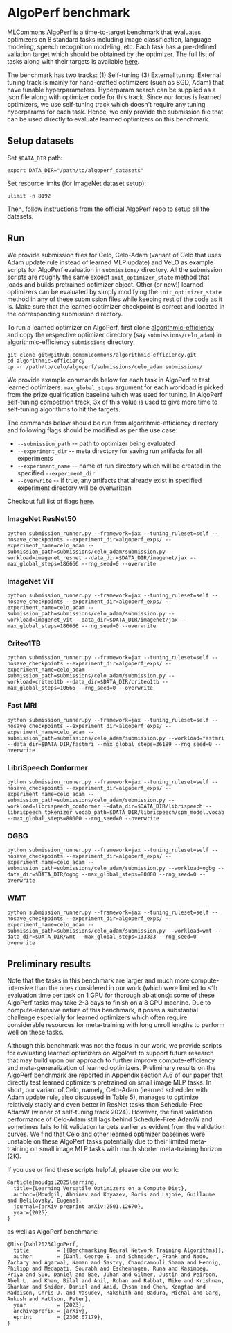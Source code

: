 # AlgoPerf benchmark

[MLCommons AlgoPerf](https://github.com/mlcommons/algorithmic-efficiency) is a time-to-target benchmark that evaluates optimizers on 8 standard tasks including image classification, language modeling, speech recognition modeling, etc. Each task has a pre-defined valiation target which should be obtained by the optimizer. The full list of tasks along with their targets is available [here](https://github.com/mlcommons/algorithmic-efficiency/blob/main/docs/DOCUMENTATION.md#fixed-workloads).

The benchmark has two tracks: (1) Self-tuning (3) External tuning. External tuning track is mainly for hand-crafted optimizers (such as SGD, Adam) that have tunable hyperparameters. Hyperparam search can be supplied as a json file along with optimizer code for this track. Since our focus is learned optimizers, we use self-tuning track which doesn't require any tuning hyperparams for each task. Hence, we only provide the submission file that can be used directly to evaluate learned optimizers on this benchmark.

## Setup datasets

Set `$DATA_DIR` path:
```
export DATA_DIR="/path/to/algoperf_datasets"
```

Set resource limits (for ImageNet dataset setup):
```
ulimit -n 8192
```

Then, follow [instructions](https://github.com/mlcommons/algorithmic-efficiency/tree/c96ba6269f71f1c7bb2e5724f8cab82a35ab6580/datasets#individual-dataset-instructions) from the official AlgoPerf repo to setup all the datasets.

## Run

We provide submission files for Celo, Celo-Adam (variant of Celo that uses Adam update rule instead of learned MLP update) and VeLO as example scripts for AlgoPerf evaluation in `submissions/` directory. All the submission scripts are roughly the same except `init_optimizer_state` method that loads and builds pretrained optimizer object. Other (or new!) learned optimizers can be evaluated by simply modifying the `init_optimizer_state` method in any of these submission files while keeping rest of the code as it is. Make sure that the learned optimizer checkpoint is correct and located in the corresponding submission directory.

To run a learned optimizer on AlgoPerf, first clone [algorithmic-efficiency](https://github.com/mlcommons/algorithmic-efficiency/) and copy the respective optimizer directory (say `submissions/celo_adam`) in algorithmic-efficiency `submissions` directory:
```
git clone git@github.com:mlcommons/algorithmic-efficiency.git
cd algorithmic-efficiency
cp -r /path/to/celo/algoperf/submissions/celo_adam submissions/
```

We provide example commands below for each task in AlgoPerf to test learned optimizers. `max_global_steps` argument for each workload is picked from the prize qualification baseline which was used for tuning. In AlgoPerf self-tuning competition track, 3x of this value is used to give more time to self-tuning algorithms to hit the targets.

The commands below should be run from algorithmic-efficiency directory and following flags should be modified as per the use case:
- `--submission_path` -- path to optimizer being evaluated
- `--experiment_dir` -- meta directory for saving run artifacts for all experiments
- `--experiment_name` -- name of run directory which will be created in the specified `--experiment_dir`
- `--overwrite` -- if true, any artifacts that already exist in specified experiment directory will be overwritten

Checkout full list of flags [here](https://github.com/mlcommons/algorithmic-efficiency/blob/c96ba6269f71f1c7bb2e5724f8cab82a35ab6580/submission_runner.py#L64-L165).

### ImageNet ResNet50

```
python submission_runner.py --framework=jax --tuning_ruleset=self --nosave_checkpoints --experiment_dir=algoperf_exps/ --experiment_name=celo_adam --submission_path=submissions/celo_adam/submission.py --workload=imagenet_resnet --data_dir=$DATA_DIR/imagenet/jax --max_global_steps=186666 --rng_seed=0 --overwrite
```

### ImageNet ViT

```
python submission_runner.py --framework=jax --tuning_ruleset=self --nosave_checkpoints --experiment_dir=algoperf_exps/ --experiment_name=celo_adam --submission_path=submissions/celo_adam/submission.py --workload=imagenet_vit --data_dir=$DATA_DIR/imagenet/jax --max_global_steps=186666 --rng_seed=0 --overwrite
```

### Criteo1TB

```
python submission_runner.py --framework=jax --tuning_ruleset=self --nosave_checkpoints --experiment_dir=algoperf_exps/ --experiment_name=celo_adam --submission_path=submissions/celo_adam/submission.py --workload=criteo1tb --data_dir=$DATA_DIR/criteo1tb --max_global_steps=10666 --rng_seed=0 --overwrite
```

### Fast MRI

```
python submission_runner.py --framework=jax --tuning_ruleset=self --nosave_checkpoints --experiment_dir=algoperf_exps/ --experiment_name=celo_adam --submission_path=submissions/celo_adam/submission.py --workload=fastmri --data_dir=$DATA_DIR/fastmri --max_global_steps=36189 --rng_seed=0 --overwrite
```

### LibriSpeech Conformer

```
python submission_runner.py --framework=jax --tuning_ruleset=self --nosave_checkpoints --experiment_dir=algoperf_exps/ --experiment_name=celo_adam --submission_path=submissions/celo_adam/submission.py --workload=librispeech_conformer --data_dir=$DATA_DIR/librispeech --librispeech_tokenizer_vocab_path=$DATA_DIR/librispeech/spm_model.vocab  --max_global_steps=80000 --rng_seed=0 --overwrite
```

### OGBG

```
python submission_runner.py --framework=jax --tuning_ruleset=self --nosave_checkpoints --experiment_dir=algoperf_exps/ --experiment_name=celo_adam --submission_path=submissions/celo_adam/submission.py --workload=ogbg --data_dir=$DATA_DIR/ogbg --max_global_steps=80000 --rng_seed=0 --overwrite
```


### WMT

```
python submission_runner.py --framework=jax --tuning_ruleset=self --nosave_checkpoints --experiment_dir=algoperf_exps/ --experiment_name=celo_adam --submission_path=submissions/celo_adam/submission.py --workload=wmt --data_dir=$DATA_DIR/wmt --max_global_steps=133333 --rng_seed=0 --overwrite
```

## Preliminary results

Note that the tasks in this benchmark are larger and much more compute-intensive than the ones considered in our work (which were limited to <1h evaluation time per task on 1 GPU for thorough ablations): some of these AlgoPerf tasks may take 2-3 days to finish on a 8 GPU machine. Due to compute-intensive nature of this benchmark, it poses a substantial challenge especially for learned optimizers which often require considerable resources for meta-training with long unroll lengths to perform well on these tasks.

Although this benchmark was not the focus in our work, we provide scripts for evaluating learned optimizers on AlgoPerf to support future research that may build upon our approach to further improve compute-efficiency and meta-generalization of learned optimizers. Preliminary results on the AlgoPerf benchmark are reported in Appendix section A.6 of our [paper](https://arxiv.org/abs/2501.12670) that directly test learned optimizers pretrained on small image MLP tasks. In short, our variant of Celo, namely, Celo-Adam (learned scheduler with Adam update rule, also discussed in Table 5), manages to optimize relatively stably and even better in ResNet tasks than Schedule-Free AdamW (winner of self-tuning track 2024). However, the final validation performance of Celo-Adam still lags behind Schedule-Free AdamW and sometimes fails to hit validation targets earlier as evident from the validation curves. We find that Celo and other learned optimizer baselines were unstable on these AlgoPerf tasks potentially due to their limited meta-training on small image MLP tasks with much shorter meta-training horizon (2K).

If you use or find these scripts helpful, please cite our work:
```
@article{moudgil2025learning,
  title={Learning Versatile Optimizers on a Compute Diet},
  author={Moudgil, Abhinav and Knyazev, Boris and Lajoie, Guillaume and Belilovsky, Eugene},
  journal={arXiv preprint arXiv:2501.12670},
  year={2025}
}
```

as well as AlgoPerf benchmark:
```
@Misc{Dahl2023AlgoPerf,
  title         = {{Benchmarking Neural Network Training Algorithms}},
  author        = {Dahl, George E. and Schneider, Frank and Nado, Zachary and Agarwal, Naman and Sastry, Chandramouli Shama and Hennig, Philipp and Medapati, Sourabh and Eschenhagen, Runa and Kasimbeg, Priya and Suo, Daniel and Bae, Juhan and Gilmer, Justin and Peirson, Abel L. and Khan, Bilal and Anil, Rohan and Rabbat, Mike and Krishnan, Shankar and Snider, Daniel and Amid, Ehsan and Chen, Kongtao and Maddison, Chris J. and Vasudev, Rakshith and Badura, Michal and Garg, Ankush and Mattson, Peter},
  year          = {2023},
  archiveprefix = {arXiv},
  eprint        = {2306.07179},
}
```
